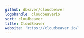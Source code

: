 ```yaml
---
github: dbeaver/cloudbeaver
logohandle: cloudbeaverio
sort: cloudbeaver
title: CloudBeaver
website: 'https://cloudbeaver.io/'
---
```

